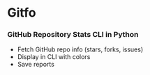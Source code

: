# Gitfo

### GitHub Repository Stats CLI in Python
- Fetch GitHub repo info (stars, forks, issues)
- Display in CLI with colors
- Save reports
